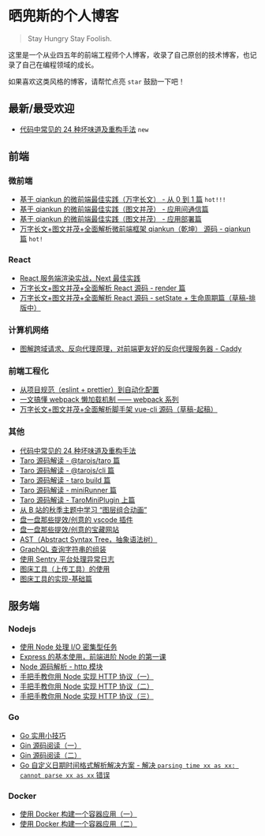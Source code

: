 # 晒兜斯的个人博客

> Stay Hungry Stay Foolish.

这里是一个从业四五年的前端工程师个人博客，收录了自己原创的技术博客，也记录了自己在编程领域的成长。

如果喜欢这类风格的博客，请帮忙点亮 `star` 鼓励一下吧！

## 最新/最受欢迎

- [代码中常见的 24 种坏味道及重构手法](https://github.com/a1029563229/Blogs/tree/master/Introduction/refactor) `new`

## 前端

### 微前端

- [基于 qiankun 的微前端最佳实践（万字长文） - 从 0 到 1 篇](https://github.com/a1029563229/Blogs/tree/master/BestPractices/qiankun/Start.md) `hot!!!`
- [基于 qiankun 的微前端最佳实践（图文并茂） - 应用间通信篇](https://github.com/a1029563229/Blogs/tree/master/BestPractices/qiankun/Communication.md)
- [基于 qiankun 的微前端最佳实践（图文并茂） - 应用部署篇](https://github.com/a1029563229/Blogs/tree/master/BestPractices/qiankun/Deploy.md)
- [万字长文+图文并茂+全面解析微前端框架 qiankun（乾坤） 源码 - qiankun 篇](https://github.com/a1029563229/Blogs/tree/master/Source-Code/qiankun/1.md) `hot!`

### React

- [React 服务端渲染实战，Next 最佳实践](https://github.com/a1029563229/Blogs/tree/master/Introduction/react-ssr)
- [万字长文+图文并茂+全面解析 React 源码 - render 篇](https://github.com/a1029563229/Blogs/tree/master/Source-Code/react/1.md)
- [万字长文+图文并茂+全面解析 React 源码 - setState + 生命周期篇（草稿-排版中）](https://github.com/a1029563229/Blogs/tree/master/Source-Code/react/2.md)

### 计算机网络

- [图解跨域请求、反向代理原理，对前端更友好的反向代理服务器 - Caddy](https://github.com/a1029563229/Blogs/tree/master/BestPractices/caddy)

### 前端工程化

- [从项目规范（eslint + prettier）到自动化配置](https://github.com/a1029563229/Blogs/tree/master/Introduction/eslint)
- [一文搞懂 webpack 懒加载机制 —— webpack 系列](https://github.com/a1029563229/Blogs/tree/master/Topic/Webpack/LazyLoad)
- [万字长文+图文并茂+全面解析脚手架 vue-cli 源码（草稿-起稿）](https://github.com/a1029563229/Blogs/tree/master/Source-Code/vue-cli/1.md)

### 其他

- [代码中常见的 24 种坏味道及重构手法](https://github.com/a1029563229/Blogs/tree/master/Introduction/refactor)
- [Taro 源码解读 - @tarojs/taro 篇](https://github.com/a1029563229/Blogs/tree/master/Source-Code/taro/1.md)
- [Taro 源码解读 - @tarojs/cli 篇](https://github.com/a1029563229/Blogs/tree/master/Source-Code/taro/2.md)
- [Taro 源码解读 - taro build 篇](https://github.com/a1029563229/Blogs/tree/master/Source-Code/taro/3.md)
- [Taro 源码解读 - miniRunner 篇](https://github.com/a1029563229/Blogs/tree/master/Source-Code/taro/4.md)
- [Taro 源码解读 - TaroMiniPlugin 上篇](https://github.com/a1029563229/Blogs/tree/master/Source-Code/taro/5.md)
- [从 B 站的秋季主题中学习 “图层组合动画”](https://github.com/a1029563229/Blogs/tree/master/BestPractices/bilibili/Banner.md)
- [盘一盘那些提效/创意的 vscode 插件](https://github.com/a1029563229/Blogs/tree/master/Plugins/VscodePlugins)
- [盘一盘那些提效/创意的宝藏网站](https://github.com/a1029563229/Blogs/tree/master/Plugins/Websites)
- [AST（Abstract Syntax Tree，抽象语法树）](https://github.com/a1029563229/Blogs/tree/master/Introduction/ast)
- [GraphQL 查询字符串的组装](https://github.com/a1029563229/Blogs/tree/master/Introduction/graphql/graphql-query)
- [使用 Sentry 平台处理异常日志](https://github.com/a1029563229/Blogs/tree/master/Introduction/Sentry)
- [图床工具（上传工具）的使用](https://github.com/a1029563229/Blogs/tree/master/Plugins/Upload)
- [图床工具的实现-基础篇](https://github.com/a1029563229/Blogs/tree/master/Plugins/Upload/Source)

## 服务端

### Nodejs

- [使用 Node 处理 I/O 密集型任务](https://github.com/a1029563229/Blogs/tree/master/BestPractices/node/concurrent)
- [Express 的基本使用，前端进阶 Node 的第一课](https://github.com/a1029563229/Blogs/tree/master/Introduction/node/express/README.md)
- [Node 源码解析 - http 模块](https://github.com/a1029563229/Node-Source-Excerpt/tree/master/http)
- [手把手教你用 Node 实现 HTTP 协议（一）](https://github.com/a1029563229/Blogs/tree/master/Introduction/http)
- [手把手教你用 Node 实现 HTTP 协议（二）](https://github.com/a1029563229/Blogs/tree/master/Introduction/http/README2.md)
- [手把手教你用 Node 实现 HTTP 协议（三）](https://github.com/a1029563229/Blogs/tree/master/Introduction/http/README3.md)

### Go

- [Go 实用小技巧](https://github.com/a1029563229/Blogs/tree/master/Introduction/go/skill/README.md)
- [Gin 源码阅读（一）](https://github.com/a1029563229/Blogs/tree/master/Source-Code/gin/1.md)
- [Gin 源码阅读（二）](https://github.com/a1029563229/Blogs/tree/master/Source-Code/gin/2.md)
- [Go 自定义日期时间格式解析解决方案 - 解决 `parsing time xx as xx: cannot parse xx as xx` 错误](https://github.com/a1029563229/Blogs/tree/master/BugFix/go/time)

### Docker

- [使用 Docker 构建一个容器应用（一）](https://github.com/a1029563229/Blogs/tree/master/Introduction/docker/image)
- [使用 Docker 构建一个容器应用（二）](https://github.com/a1029563229/Blogs/tree/master/Introduction/docker/image/README2.md)
